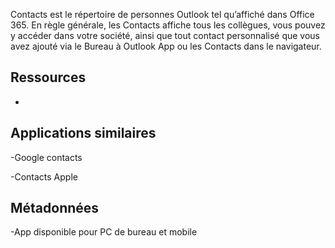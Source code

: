 
Contacts est le répertoire de personnes Outlook tel qu’affiché dans Office 365.
En règle générale, les Contacts affiche tous les collègues, vous pouvez y accéder dans votre
société, ainsi que tout contact personnalisé que vous avez ajouté via le Bureau à Outlook
App ou les Contacts dans le navigateur.

Ressources
---------

-   

Applications similaires
--------------------

-Google contacts

-Contacts Apple

Métadonnées
--------

-App disponible pour PC de bureau et mobile

